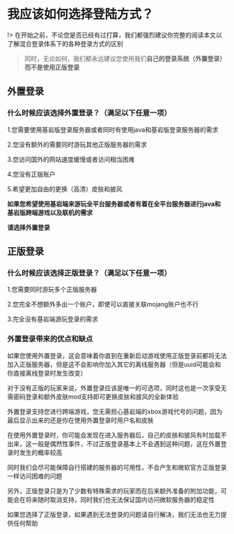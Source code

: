 # 我应该如何选择登陆方式？

!> 在开始之前，不论您是否已经有过打算，我们都强烈建议你完整的阅读本文以了解混合登录体系下的各种登录方式的区别

> 同时，无论如何，我们都永远建议您使用我们**自己的登录系统（外置登录）**而不是使用**正版登录**

## 外置登录

### 什么时候应该选择外置登录？（满足以下任意一项）

1.您需要使用基岩版登录服务器或者同时有使用java和基岩版登录服务器的需求

2.您没有额外的需要同时游玩其他正版服务器的需求

3.您访问国外的网站速度缓慢或者访问相当困难

4.您没有正版账户

5.希望更加自由的更换（高清）皮肤和披风

**如果您希望使用基岩端来游玩全平台服务器或者有着在全平台服务器进行java和基岩版跨端游戏以及联机的需求**

**请选择外置登录**

## 正版登录

### 什么时候应该选择正版登录？（满足以下任意一项）

1.您需要同时游玩多个正版服务器

2.您完全不想额外多出一个账户，即使可以直接关联mojang账户也不行

3.完全没有基岩端游玩登录的需求

### 外置登录带来的优点和缺点

如果您使用外置登录，这会意味着你直到在重新启动游戏使用正版登录前都将无法加入正版服务器，但是这不会影响你加入其它的离线服务器（但是uuid可能会和你直接离线登录时发生改变）

对于没有正版的玩家来说，外置登录应该是唯一的可选项，同时这也是一次享受无需密码登录和额外皮肤mod支持即可更换皮肤和披风的全新体验

外置登录支持您进行跨端游戏，您无需担心基岩端的xbox游戏代号的问题，因为最后显示出来的还是你在使用外置登录时用户名和皮肤

在使用外置登录时，你可能会发现在进入服务器后，自己的皮肤和披风有时加载不出来，这一般是偶然性事件，不过正版登录基本上不会遇到这种问题，这在外置登录时发生的概率较高

同时我们会尽可能保障自行搭建的服务器的可用性，不会产生和微软官方正版登录一样访问困难的问题

另外，正版登录只是为了少数有特殊需求的玩家而在后来额外准备的附加功能，可能会在将来随时取消支持，同时我们也无法保证国内访问微软服务器的稳定性

如果您选择了正版登录，如果遇到无法登录的问题请自行解决，我们无法也无力提供任何帮助

